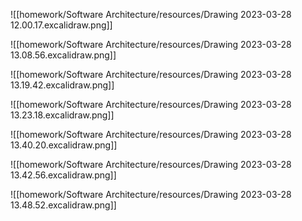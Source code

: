 ![[homework/Software Architecture/resources/Drawing 2023-03-28 12.00.17.excalidraw.png]]

![[homework/Software Architecture/resources/Drawing 2023-03-28 13.08.56.excalidraw.png]]

![[homework/Software Architecture/resources/Drawing 2023-03-28 13.19.42.excalidraw.png]]

![[homework/Software Architecture/resources/Drawing 2023-03-28 13.23.18.excalidraw.png]]

![[homework/Software Architecture/resources/Drawing 2023-03-28 13.40.20.excalidraw.png]]

![[homework/Software Architecture/resources/Drawing 2023-03-28 13.42.56.excalidraw.png]]

![[homework/Software Architecture/resources/Drawing 2023-03-28 13.48.52.excalidraw.png]]
